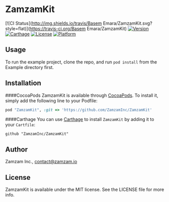 # ZamzamKit

[![CI Status](http://img.shields.io/travis/Basem Emara/ZamzamKit.svg?style=flat)](https://travis-ci.org/Basem Emara/ZamzamKit)
[![Version](https://img.shields.io/cocoapods/v/ZamzamKit.svg?style=flat)](http://cocoapods.org/pods/ZamzamKit)
[![Carthage](https://img.shields.io/badge/Carthage-compatible-4BC51D.svg?style=flat)](https://github.com/Carthage/Carthage)
[![License](https://img.shields.io/cocoapods/l/ZamzamKit.svg?style=flat)](http://cocoapods.org/pods/ZamzamKit)
[![Platform](https://img.shields.io/cocoapods/p/ZamzamKit.svg?style=flat)](http://cocoapods.org/pods/ZamzamKit)

## Usage

To run the example project, clone the repo, and run `pod install` from the Example directory first.

## Installation

####CocoaPods
ZamzamKit is available through [CocoaPods](http://cocoapods.org). To install
it, simply add the following line to your Podfile:

```ruby
pod "ZamzamKit", :git => 'https://github.com/ZamzamInc/ZamzamKit'
```

####Carthage
You can use [Carthage](https://github.com/Carthage/Carthage) to install `ZamzamKit` by adding it to your `Cartfile`:
```
github "ZamzamInc/ZamzamKit"
```

## Author

Zamzam Inc., contact@zamzam.io

## License

ZamzamKit is available under the MIT license. See the LICENSE file for more info.

